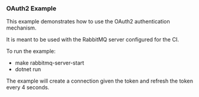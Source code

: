 ### OAuth2 Example

This example demonstrates how to use the OAuth2 authentication mechanism.

It is meant to be used with the RabbitMQ server configured for the CI.

To run the example:
 - make rabbitmq-server-start
 - dotnet run


The example will create a connection given the token and refresh the token every 4 seconds.

